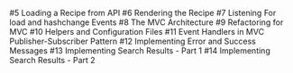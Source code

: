 #5 Loading a Recipe from API
#6 Rendering the Recipe
#7 Listening For load and hashchange Events
#8 The MVC Architecture
#9 Refactoring for MVC
#10 Helpers and Configuration Files
#11 Event Handlers in MVC Publisher-Subscriber Pattern
#12 Implementing Error and Success Messages
#13 Implementing Search Results - Part 1
#14 Implementing Search Results - Part 2